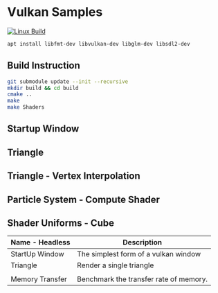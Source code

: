 # Vulkan Samples #

[![Linux Build](https://github.com/voldien/vulkan-samples/actions/workflows/linux-build.yml/badge.svg)](https://github.com/voldien/vulkan-samples/actions/workflows/linux-build.yml)


```bash
apt install libfmt-dev libvulkan-dev libglm-dev libsdl2-dev
```

## Build Instruction

```bash
git submodule update --init --recursive
mkdir build && cd build
cmake ..
make
make Shaders
```

## Startup Window ##

## Triangle ## 

## Triangle - Vertex Interpolation ##

## Particle System - Compute Shader ##

##  Shader Uniforms - Cube ##

| Name - Headless | Description |
| --- | --- |
| StartUp Window | The simplest form of a vulkan window |
| Triangle | Render a single triangle |
| | |
| Memory Transfer     | Benchmark the transfer rate of memory.    |
